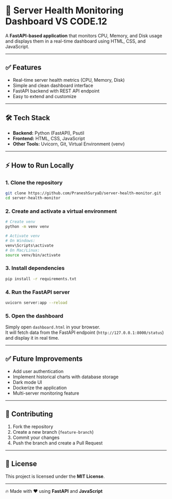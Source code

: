 # 🚀 Server Health Monitoring Dashboard VS CODE.12

A **FastAPI-based application** that monitors CPU, Memory, and Disk usage and displays them in a real-time dashboard using HTML, CSS, and JavaScript.

---

## ✅ Features
- Real-time server health metrics (CPU, Memory, Disk)
- Simple and clean dashboard interface
- FastAPI backend with REST API endpoint
- Easy to extend and customize

---

## 🛠 Tech Stack
- **Backend:** Python (FastAPI), Psutil
- **Frontend:** HTML, CSS, JavaScript
- **Other Tools:** Uvicorn, Git, Virtual Environment (venv)

---

## ⚡ How to Run Locally

### 1. **Clone the repository**
```bash
git clone https://github.com/PraneshSuryaD/server-health-monitor.git
cd server-health-monitor
```

### 2. **Create and activate a virtual environment**
```bash
# Create venv
python -m venv venv

# Activate venv
# On Windows:
venv\Scripts\activate
# On Mac/Linux:
source venv/bin/activate
```

### 3. **Install dependencies**
```bash
pip install -r requirements.txt
```

### 4. **Run the FastAPI server**
```bash
uvicorn server:app --reload
```

### 5. **Open the dashboard**
Simply open `dashboard.html` in your browser.  
It will fetch data from the FastAPI endpoint (`http://127.0.0.1:8000/status`) and display it in real time.

---

## ✅ Future Improvements
- Add user authentication
- Implement historical charts with database storage
- Dark mode UI
- Dockerize the application
- Multi-server monitoring feature

---

## 🤝 Contributing
1. Fork the repository
2. Create a new branch (`feature-branch`)
3. Commit your changes
4. Push the branch and create a Pull Request

---

## 📜 License
This project is licensed under the **MIT License**.

---

🔥 Made with ❤️ using **FastAPI** and **JavaScript**



